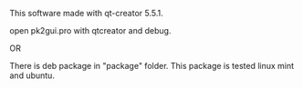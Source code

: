 

This software made with qt-creator 5.5.1. 

open pk2gui.pro with qtcreator and debug. 

OR 

There is deb package in  "package" folder. This package is tested linux mint and ubuntu.

